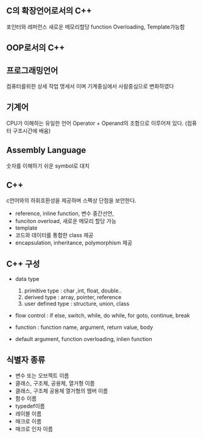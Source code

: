 ## C의 확장언어로서의 C++
포인터와 레퍼런스
새로운 메모리할당
function Overloading, Template가능함

## OOP로서의 C++

## 프로그래밍언어
컴퓨터를위한 상세 작업 명세서 이며 기계중심에서 사람중심으로 변화하였다

## 기계어 
CPU가 이해하는 유일한 언어 
Operator + Operand의 조함으로 이루어져 있다. (컴퓨터 구조시간에 배움)
## Assembly Language
숫자를 이해하기 쉬운 symbol로 대치 

## C++
c언어와의 하휘호환성을 제공하며 스펙상 단점을 보안한다.
- reference, inline function, 변수 중간선언, 
- funciton overload, 새로운 메모리 할당 가능
- template
- 코드와 데이터를 통합한 class 제공
- encapsulation, inheritance, polymorphism  제공

## C++ 구성
- data type 
    1. primitive type : char ,int, float, double..
    2. derived type : array, pointer, reference
    3. user defined type : structure, union, class

- flow control : if else, switch, while, do while, for goto, continue, break
- function : function name, argument, return value, body
- default argument, function overloading, inlien function

## 식별자 종류
- 변수 또는 오브젝트 이름
- 클래스, 구조체, 공용체, 열거형 이름
- 클래스, 구조체 공용체 열거형의 멤버 이름
- 함수 이름
- typedef이름
- 레이블 이름
- 매크로 이름
- 매크로 인자 이름